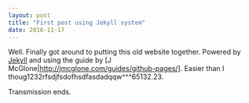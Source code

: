 ```yaml
---
layout: post
title: "First post using Jekyll system"
date: 2016-11-17
---
```


Well. Finally got around to putting this old website together. Powered by [Jekyll](http://jekyllrb.com) and using the guide by [J McGlone|http://jmcglone.com/guides/github-pages/]. Easier than I thoug1232rfsdjfsdofhsdfasdadqqw^^^65132.23.


Transmission ends.

